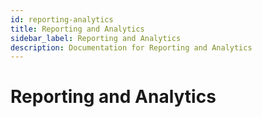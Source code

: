 ```yaml
---
id: reporting-analytics
title: Reporting and Analytics
sidebar_label: Reporting and Analytics
description: Documentation for Reporting and Analytics
---
```


# Reporting and Analytics
